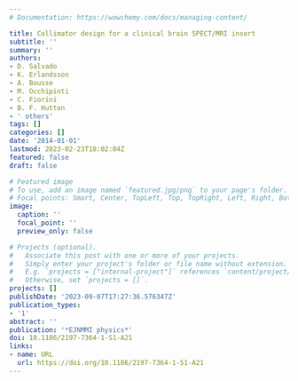```yaml
---
# Documentation: https://wowchemy.com/docs/managing-content/

title: Collimator design for a clinical brain SPECT/MRI insert
subtitle: ''
summary: ''
authors:
- D. Salvado
- K. Erlandsson
- A. Bousse
- M. Occhipinti
- C. Fiorini
- B. F. Hutton
- ' others'
tags: []
categories: []
date: '2014-01-01'
lastmod: 2023-02-23T18:02:04Z
featured: false
draft: false

# Featured image
# To use, add an image named `featured.jpg/png` to your page's folder.
# Focal points: Smart, Center, TopLeft, Top, TopRight, Left, Right, BottomLeft, Bottom, BottomRight.
image:
  caption: ''
  focal_point: ''
  preview_only: false

# Projects (optional).
#   Associate this post with one or more of your projects.
#   Simply enter your project's folder or file name without extension.
#   E.g. `projects = ["internal-project"]` references `content/project/deep-learning/index.md`.
#   Otherwise, set `projects = []`.
projects: []
publishDate: '2023-09-07T17:27:36.576347Z'
publication_types:
- '1'
abstract: ''
publication: '*EJNMMI physics*'
doi: 10.1186/2197-7364-1-S1-A21
links:
- name: URL
  url: https://doi.org/10.1186/2197-7364-1-S1-A21
---
```

